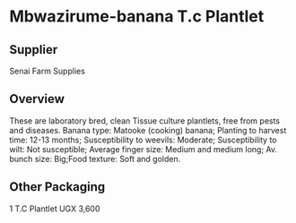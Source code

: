 # Mbwazirume-banana T.c Plantlet

## Supplier
Senai Farm Supplies

## Overview
These are laboratory bred, clean Tissue culture plantlets, free from pests and diseases. Banana type: Matooke (cooking) banana; Planting to harvest time: 12-13 months; Susceptibility to weevils: Moderate; Susceptibility to wilt: Not susceptible; Average finger size: Medium and medium long; Av. bunch size: Big;Food texture: Soft and golden.

## Other Packaging
1 T.C Plantlet UGX 3,600

